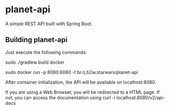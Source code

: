 # planet-api
A simple REST API built with Spring Boot.


Building planet-api
-----------

Just execute the following commands:

sudo ./gradlew build docker

sudo docker run -p 8080:8080 -t br.rj.b2w.starwars/planet-api

After container initialization, the API will be available on localhost:8080.

If you are using a Web Browser, you will be redirected to a HTML page.
If not, you can access the documentation using curl -i localhost:8080/v2/api-docs

